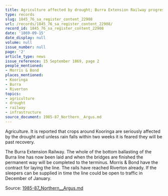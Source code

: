 ```yaml
---
title: Agriculture affected by drought; Burra Extension Railway progress
type: records
slug: 1845_76_sa_register_content_22908
url: /records/1845_76_sa_register_content_22908/
record_id: 1845_76_sa_register_content_22908
date: '1869-09-15'
date_display: null
volume: null
issue_number: null
page: '2'
article_type: news
issue_reference: 15 September 1869, page 2
people_mentioned:
- Morris & Bond
places_mentioned:
- Kooringa
- Burra
- Riverton
topics:
- agriculture
- drought
- railway
- infrastructure
source_document: 1985-87_Northern__Argus.md
---
```


Agriculture.  It is reported that crops around Kooringa are seriously affected by the drought and unless rain falls within two weeks it is feared they will be past recovery.

The Burra Extension Railway.  The whole of the bottom ballasting of the Burra line has now been laid and when the bridges are finished the permanent way will be completed to the terminus.  Morris & Bond have the contract for laying the line.  The rails have reached Riverton already.  If the sleepers can be supplied in time the line could be open to traffic in December of January.

Source: [1985-87_Northern__Argus.md](/downloads/markdown/1985-87_Northern__Argus.md)
